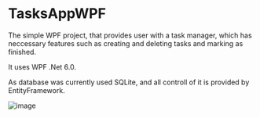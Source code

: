 # TasksAppWPF
The simple WPF project, that provides user with a task manager, which has neccessary features such as creating and deleting tasks and marking as finished.

It uses WPF .Net 6.0.

As database was currently used SQLite, and all controll of it is provided by EntityFramework.

![image](https://user-images.githubusercontent.com/80970960/198622518-3069a70b-394e-4ffd-a507-9b1039b70a25.png)


